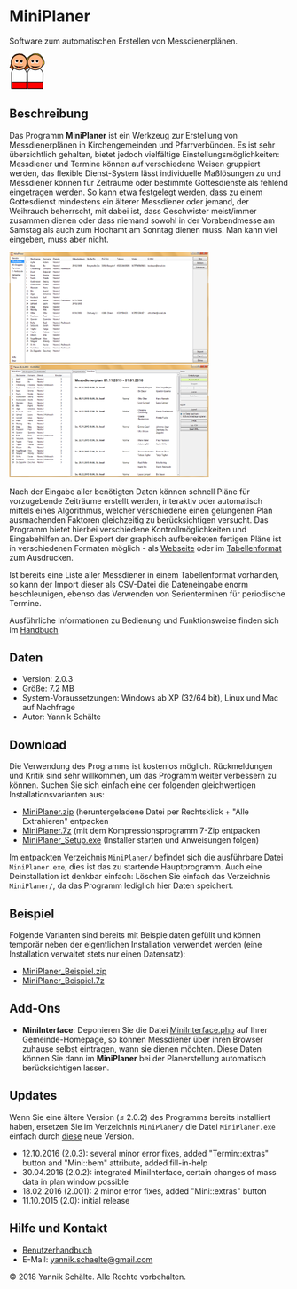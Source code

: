 # MiniPlaner
Software zum automatischen Erstellen von Messdienerplänen.

<img src="minis64.png"/>

## Beschreibung

Das Programm **MiniPlaner** ist ein Werkzeug zur Erstellung von Messdienerplänen in Kirchengemeinden und Pfarrverbünden. Es ist sehr übersichtlich gehalten, bietet jedoch vielfältige Einstellungsmöglichkeiten: Messdiener und Termine können auf verschiedene Weisen gruppiert werden, das flexible Dienst-System lässt individuelle Maßlösungen zu und Messdiener können für Zeiträume oder bestimmte Gottesdienste als fehlend eingetragen werden. So kann etwa festgelegt werden, dass zu einem Gottesdienst mindestens ein älterer Messdiener oder jemand, der Weihrauch beherrscht, mit dabei ist, dass Geschwister meist/immer zusammen dienen oder dass niemand sowohl in der Vorabendmesse am Samstag als auch zum Hochamt am Sonntag dienen muss. Man kann viel eingeben, muss aber nicht.

<img src="hauptfenster_minis.PNG" width="360"/> <img src="planer.PNG" width="360"/>

Nach der Eingabe aller benötigten Daten können schnell Pläne für vorzugebende Zeiträume erstellt werden, interaktiv oder automatisch mittels eines Algorithmus, welcher verschiedene einen gelungenen Plan ausmachenden Faktoren gleichzeitig zu berücksichtigen versucht. Das Programm bietet hierbei verschiedene Kontrollmöglichkeiten und Eingabehilfen an. Der Export der graphisch aufbereiteten fertigen Pläne ist in verschiedenen Formaten möglich - als [Webseite](Ministrantenplan_bsp.html) oder im [Tabellenformat](Ministrantenplan_bsp.pdf) zum Ausdrucken.

Ist bereits eine Liste aller Messdiener in einem Tabellenformat vorhanden, so kann der Import dieser als CSV-Datei die Dateneingabe enorm beschleunigen, ebenso das Verwenden von Serienterminen für periodische Termine.

Ausführliche Informationen zu Bedienung und Funktionsweise finden sich im [Handbuch](Handbuch.pdf)

## Daten

* Version: 2.0.3
* Größe: 7.2 MB
* System-Voraussetzungen: Windows ab XP (32/64 bit), Linux und Mac auf Nachfrage
* Autor: Yannik Schälte

## Download

Die Verwendung des Programms ist kostenlos möglich. Rückmeldungen und Kritik sind sehr willkommen, um das Programm weiter verbessern zu können. Suchen Sie sich einfach eine der folgenden gleichwertigen Installationsvarianten aus:

* [MiniPlaner.zip](MiniPlaner.zip) (heruntergeladene Datei per Rechtsklick + "Alle Extrahieren" entpacken
* [MiniPlaner.7z](MiniPlaner.7z) (mit dem Kompressionsprogramm 7-Zip entpacken
* [MiniPlaner_Setup.exe](MiniPlaner_Setup.exe) (Installer starten und Anweisungen folgen)

Im entpackten Verzeichnis ``MiniPlaner/`` befindet sich die ausführbare Datei ``MiniPlaner.exe``, dies ist das zu startende Hauptprogramm. Auch eine Deinstallation ist denkbar einfach: Löschen Sie einfach das Verzeichnis ``MiniPlaner/``, da das Programm lediglich hier Daten speichert.

## Beispiel

Folgende Varianten sind bereits mit Beispieldaten gefüllt und können temporär neben der eigentlichen Installation verwendet werden (eine Installation verwaltet stets nur einen Datensatz):

* [MiniPlaner_Beispiel.zip](MiniPlaner_Beispiel.zip)
* [MiniPlaner_Beispiel.7z](MiniPlaner_Beispiel.7z)

## Add-Ons

* **MiniInterface**: Deponieren Sie die Datei [MiniInterface.php](MiniInterface.php) auf Ihrer Gemeinde-Homepage, so können Messdiener über ihren Browser zuhause selbst eintragen, wann sie dienen möchten. Diese Daten können Sie dann im **MiniPlaner** bei der Planerstellung automatisch berücksichtigen lassen.

## Updates

Wenn Sie eine ältere Version (&le; 2.0.2) des Programms bereits installiert haben, ersetzen Sie im Verzeichnis ``MiniPlaner/`` die Datei ``MiniPlaner.exe`` einfach durch [diese](MiniPlaner.exe) neue Version.

* 12.10.2016 (2.0.3): several minor error fixes, added "Termin::extras" button and "Mini::bem" attribute, added fill-in-help
* 30.04.2016 (2.0.2): integrated MiniInterface, certain changes of mass data in plan window possible
* 18.02.2016 (2.001): 2 minor error fixes, added "Mini::extras" button
* 11.10.2015 (2.0): initial release

## Hilfe und Kontakt

* [Benutzerhandbuch](Handbuch.pdf)
* E-Mail: [yannik.schaelte@gmail.com](yannik.schaelte@gmail.com)


&copy; 2018 Yannik Schälte. Alle Rechte vorbehalten.
